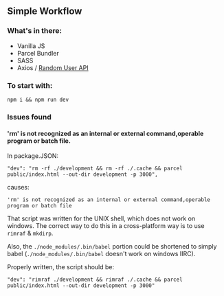 ## Simple Workflow

### What's in there:

- Vanilla JS
- Parcel Bundler
- SASS
- Axios / [Random User API](https://randomuser.me/api)

### To start with:

`npm i && npm run dev`

### Issues found

#### 'rm' is not recognized as an internal or external command,operable program or batch file.

In package.JSON:

`"dev": "rm -rf ./development && rm -rf ./.cache && parcel public/index.html --out-dir development -p 3000",`

causes:

`'rm' is not recognized as an internal or external command,operable program or batch file`

That script was written for the UNIX shell, which does not work on windows. The correct way to do this in a cross-platform way is to use `rimraf` & `mkdirp`.

Also, the `./node_modules/.bin/babel` portion could be shortened to simply babel (`./node_modules/.bin/babel` doesn't work on windows IIRC).

Properly written, the script should be:

`"dev": "rimraf ./development && rimraf ./.cache && parcel public/index.html --out-dir development -p 3000"`
